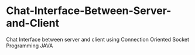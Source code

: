 # Chat-Interface-Between-Server-and-Client
Chat Interface between server and client using Connection Oriented Socket Programming JAVA
